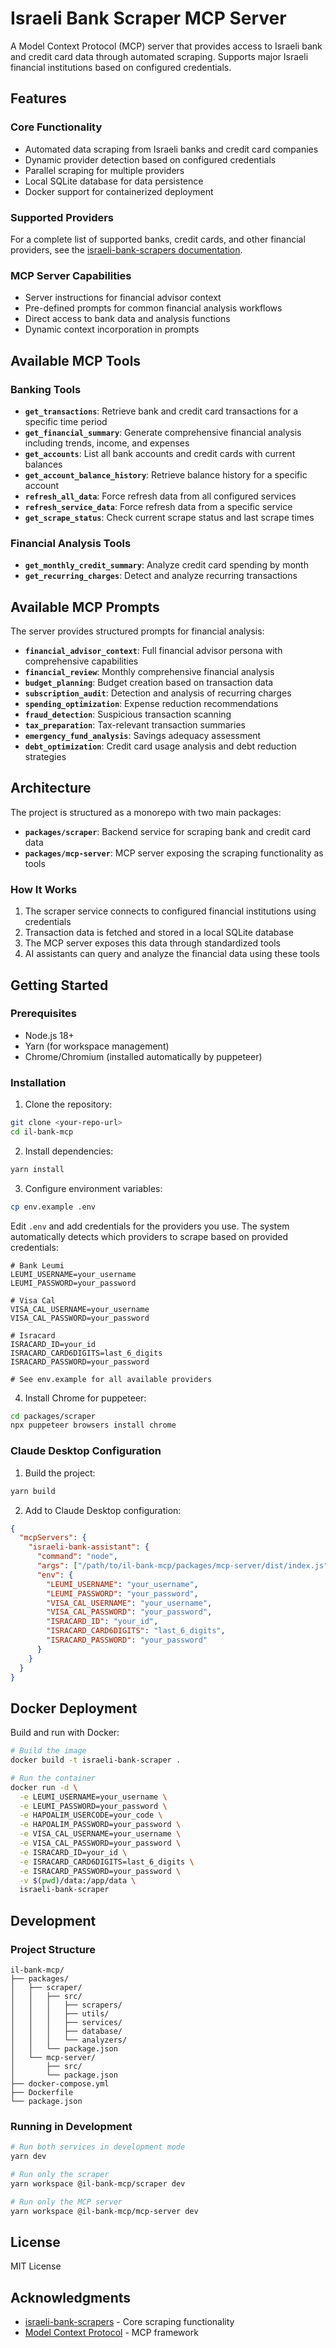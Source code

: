 # Israeli Bank Scraper MCP Server

A Model Context Protocol (MCP) server that provides access to Israeli bank and credit card data through automated scraping. Supports major Israeli financial institutions based on configured credentials.

## Features

### Core Functionality

- Automated data scraping from Israeli banks and credit card companies
- Dynamic provider detection based on configured credentials
- Parallel scraping for multiple providers
- Local SQLite database for data persistence
- Docker support for containerized deployment

### Supported Providers

For a complete list of supported banks, credit cards, and other financial providers, see the [israeli-bank-scrapers documentation](https://github.com/eshaham/israeli-bank-scrapers?tab=readme-ov-file#whats-here).

### MCP Server Capabilities

- Server instructions for financial advisor context
- Pre-defined prompts for common financial analysis workflows
- Direct access to bank data and analysis functions
- Dynamic context incorporation in prompts

## Available MCP Tools

### Banking Tools

- **`get_transactions`**: Retrieve bank and credit card transactions for a specific time period
- **`get_financial_summary`**: Generate comprehensive financial analysis including trends, income, and expenses
- **`get_accounts`**: List all bank accounts and credit cards with current balances
- **`get_account_balance_history`**: Retrieve balance history for a specific account
- **`refresh_all_data`**: Force refresh data from all configured services
- **`refresh_service_data`**: Force refresh data from a specific service
- **`get_scrape_status`**: Check current scrape status and last scrape times

### Financial Analysis Tools

- **`get_monthly_credit_summary`**: Analyze credit card spending by month
- **`get_recurring_charges`**: Detect and analyze recurring transactions

## Available MCP Prompts

The server provides structured prompts for financial analysis:

- **`financial_advisor_context`**: Full financial advisor persona with comprehensive capabilities
- **`financial_review`**: Monthly comprehensive financial analysis
- **`budget_planning`**: Budget creation based on transaction data
- **`subscription_audit`**: Detection and analysis of recurring charges
- **`spending_optimization`**: Expense reduction recommendations
- **`fraud_detection`**: Suspicious transaction scanning
- **`tax_preparation`**: Tax-relevant transaction summaries
- **`emergency_fund_analysis`**: Savings adequacy assessment
- **`debt_optimization`**: Credit card usage analysis and debt reduction strategies

## Architecture

The project is structured as a monorepo with two main packages:

- **`packages/scraper`**: Backend service for scraping bank and credit card data
- **`packages/mcp-server`**: MCP server exposing the scraping functionality as tools

### How It Works

1. The scraper service connects to configured financial institutions using credentials
2. Transaction data is fetched and stored in a local SQLite database
3. The MCP server exposes this data through standardized tools
4. AI assistants can query and analyze the financial data using these tools

## Getting Started

### Prerequisites

- Node.js 18+
- Yarn (for workspace management)
- Chrome/Chromium (installed automatically by puppeteer)

### Installation

1. Clone the repository:

```bash
git clone <your-repo-url>
cd il-bank-mcp
```

2. Install dependencies:

```bash
yarn install
```

3. Configure environment variables:

```bash
cp env.example .env
```

Edit `.env` and add credentials for the providers you use. The system automatically detects which providers to scrape based on provided credentials:

```env
# Bank Leumi
LEUMI_USERNAME=your_username
LEUMI_PASSWORD=your_password

# Visa Cal
VISA_CAL_USERNAME=your_username
VISA_CAL_PASSWORD=your_password

# Isracard
ISRACARD_ID=your_id
ISRACARD_CARD6DIGITS=last_6_digits
ISRACARD_PASSWORD=your_password

# See env.example for all available providers
```

4. Install Chrome for puppeteer:

```bash
cd packages/scraper
npx puppeteer browsers install chrome
```

### Claude Desktop Configuration

1. Build the project:

```bash
yarn build
```

2. Add to Claude Desktop configuration:

```json
{
  "mcpServers": {
    "israeli-bank-assistant": {
      "command": "node",
      "args": ["/path/to/il-bank-mcp/packages/mcp-server/dist/index.js"],
      "env": {
        "LEUMI_USERNAME": "your_username",
        "LEUMI_PASSWORD": "your_password",
        "VISA_CAL_USERNAME": "your_username",
        "VISA_CAL_PASSWORD": "your_password",
        "ISRACARD_ID": "your_id",
        "ISRACARD_CARD6DIGITS": "last_6_digits",
        "ISRACARD_PASSWORD": "your_password"
      }
    }
  }
}
```

## Docker Deployment

Build and run with Docker:

```bash
# Build the image
docker build -t israeli-bank-scraper .

# Run the container
docker run -d \
  -e LEUMI_USERNAME=your_username \
  -e LEUMI_PASSWORD=your_password \
  -e HAPOALIM_USERCODE=your_code \
  -e HAPOALIM_PASSWORD=your_password \
  -e VISA_CAL_USERNAME=your_username \
  -e VISA_CAL_PASSWORD=your_password \
  -e ISRACARD_ID=your_id \
  -e ISRACARD_CARD6DIGITS=last_6_digits \
  -e ISRACARD_PASSWORD=your_password \
  -v $(pwd)/data:/app/data \
  israeli-bank-scraper
```

## Development

### Project Structure

```
il-bank-mcp/
├── packages/
│   ├── scraper/
│   │   ├── src/
│   │   │   ├── scrapers/
│   │   │   ├── utils/
│   │   │   ├── services/
│   │   │   ├── database/
│   │   │   └── analyzers/
│   │   └── package.json
│   └── mcp-server/
│       ├── src/
│       └── package.json
├── docker-compose.yml
├── Dockerfile
└── package.json
```

### Running in Development

```bash
# Run both services in development mode
yarn dev

# Run only the scraper
yarn workspace @il-bank-mcp/scraper dev

# Run only the MCP server
yarn workspace @il-bank-mcp/mcp-server dev
```

## License

MIT License

## Acknowledgments

- [israeli-bank-scrapers](https://github.com/eshaham/israeli-bank-scrapers) - Core scraping functionality
- [Model Context Protocol](https://modelcontextprotocol.io/) - MCP framework
